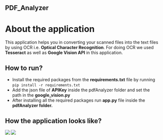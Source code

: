 <p align="center"><h2>PDF_Analyzer</h2></p>


# About the application
This application helps you in converting your scanned files into the text files by using OCR i.e. <b>Optical Character Recognition</b>. For doing OCR we used <b>Tesseract</b> as well as <b>Google Vision API</b> in this application. 

## How to run?

- Install the required packages from the <b>requirements.txt</b> file by running `pip install -r requirements.txt`
- Add the json file of <b>APIKey</b> inside the </b>pdfAnalyzer</b> folder and set the path in the <b>google_vision.py</b> 
- After installing all the required packages run <b>app.py</b> file inside the <b>pdfAnalyzer<b> folder.

## How the application looks like?
<img src = "https://user-images.githubusercontent.com/23660137/60700470-a8679100-9f15-11e9-9552-0af321b4c984.PNG">
<img src = "https://user-images.githubusercontent.com/23660137/60700473-a8679100-9f15-11e9-9d93-e7b15aaab201.PNG">


